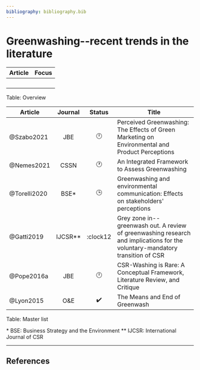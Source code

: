 ```yaml
---
bibliography: bibliography.bib
---
```


# Greenwashing--recent trends in the literature

Article     | Focus
---         | ---
<br/>       |
Table: Overview

Article         |Journal| Status           | Title
------------    | :-:   | :-:              | ------------------------------------
@Szabo2021      | JBE   | :clock12:        | Perceived Greenwashing: The Effects of Green Marketing on Environmental and Product Perceptions
@Nemes2021      | CSSN  | :clock1:         | An Integrated Framework to Assess Greenwashing
@Torelli2020    | BSE*  | :clock3:         | Greenwashing and environmental communication: Effects on stakeholders' perceptions
@Gatti2019      |IJCSR**| :clock12         | Grey zone in--greenwash out. A review of greenwashing research and implications for the voluntary-mandatory transition of CSR
@Pope2016a      | JBE   | :clock12:        | CSR-Washing is Rare: A Conceptual Framework, Literature Review, and Critique
@Lyon2015       | O&E   |:heavy_check_mark:| The Means and End of Greenwash
Table: Master list

\* BSE: Business Strategy and the Environment
\** IJCSR: International Journal of CSR

---

## References
